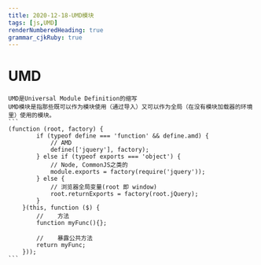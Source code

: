 ```yaml
---
title: 2020-12-18-UMD模块
tags: [js,UMD]
renderNumberedHeading: true
grammar_cjkRuby: true
---
```


# UMD
	UMD是Universal Module Definition的缩写
	UMD模块是指那些既可以作为模块使用（通过导入）又可以作为全局（在没有模块加载器的环境里）使用的模块。
	```
	(function (root, factory) {
            if (typeof define === 'function' && define.amd) {
                // AMD
                define(['jquery'], factory);
            } else if (typeof exports === 'object') {
                // Node, CommonJS之类的
                module.exports = factory(require('jquery'));
            } else {
                // 浏览器全局变量(root 即 window)
                root.returnExports = factory(root.jQuery);
            }
        }(this, function ($) {
            //    方法
            function myFunc(){};

            //    暴露公共方法
            return myFunc;
        }));
	```
